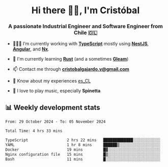 <h1 align="center">Hi there ✌🏻, I'm Cristóbal</h1>
<h3 align="center">A passionate Industrial Engineer and Software Engineer from Chile 🇨🇱</h3>

- 🧑🏻‍💻 I’m currently working with **[TypeScript](https://www.typescriptlang.org)** mostly using **[NestJS](https://nestjs.com)**, **[Angular](https://angular.io)**, and **[Nx](https://nx.dev)**.

- 🌱 I'm currently learning **[Rust](https://www.rust-lang.org)** (and a sometimes **[Gleam](https://gleam.run/)**)

- 📫 Contact me through **cristobalgajardo.v@gmail.com**

- 📄 Know about my experiences [es_CL](https://bit.ly/cv-cristobal-gajardo)

- 🎸 I love to play music, especially **Spinetta**

## 📊 Weekly development stats

<!--START_SECTION:waka-->

```txt
From: 29 October 2024 - To: 05 November 2024

Total Time: 4 hrs 33 mins

TypeScript                 2 hrs 22 mins   █████████████░░░░░░░░░░░░   52.11 %
YAML                       1 hr 8 mins     ██████▒░░░░░░░░░░░░░░░░░░   25.00 %
Docker                     19 mins         █▓░░░░░░░░░░░░░░░░░░░░░░░   07.01 %
Nginx configuration file   15 mins         █▒░░░░░░░░░░░░░░░░░░░░░░░   05.53 %
Bash                       11 mins         █░░░░░░░░░░░░░░░░░░░░░░░░   04.05 %
```

<!--END_SECTION:waka-->
